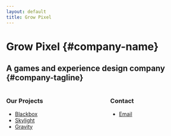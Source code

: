 ```yaml
---
layout: default
title: Grow Pixel
---
```


<!-- # Shapes<br>& Stories {#company-name} -->
# Grow Pixel {#company-name}
## A games and experience design company {#company-tagline}

<div class="columns main-content">
    <div class="column column-leading">
        <h3>Our Projects</h3>
        <ul class="projects">
            <li class="project"><a href="https://blackboxpuzzles.com">Blackbox</a></li>
            <li class="project"><a href="http://lightforecast.com">Skylight</a></li>
            <li class="project"><a href="https://medium.com/swlh/turning-the-iphone-6s-into-a-digital-scale-f2197dc2b6e7">Gravity</a></li>
        </ul>
    </div>
    <div class="column column-trailing">
        <h3>Contact</h3>
        <ul class="contact-options">
            <li class="contact"><a href="mailto:ryan@growpixel.com">Email</a></li>
        </ul>
    </div>
</div>

